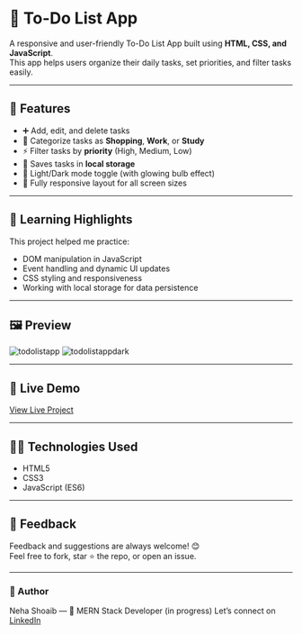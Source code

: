 # 📝 To-Do List App

A responsive and user-friendly To-Do List App built using **HTML, CSS, and JavaScript**.  
This app helps users organize their daily tasks, set priorities, and filter tasks easily.

---

## 🚀 Features
- ➕ Add, edit, and delete tasks  
- 📂 Categorize tasks as **Shopping**, **Work**, or **Study**  
- ⚡ Filter tasks by **priority** (High, Medium, Low)  
- 💾 Saves tasks in **local storage**  
- 🌙 Light/Dark mode toggle (with glowing bulb effect)
- 📱 Fully responsive layout for all screen sizes

---

## 🧠 Learning Highlights
This project helped me practice:
- DOM manipulation in JavaScript  
- Event handling and dynamic UI updates  
- CSS styling and responsiveness  
- Working with local storage for data persistence  

---

## 🖼️ Preview
![todolistapp](https://github.com/user-attachments/assets/8bbe2c63-4b02-40ea-a42c-ad061b6fe28e)
![todolistappdark](https://github.com/user-attachments/assets/4801399c-a6af-4274-ba27-1b51bbef0e51)


---

## 🔗 Live Demo
[View Live Project](https://Neha-Shoaib.github.io/todo-list-app/)

---

## 🧑‍💻 Technologies Used
- HTML5  
- CSS3  
- JavaScript (ES6)

---

## 💬 Feedback
Feedback and suggestions are always welcome! 😊  
Feel free to fork, star ⭐ the repo, or open an issue.

---

### 📣 Author
Neha Shoaib — 🚀 MERN Stack Developer (in progress)
Let’s connect on [LinkedIn](https://www.linkedin.com/in/neha-shoaib-a94539306/)

